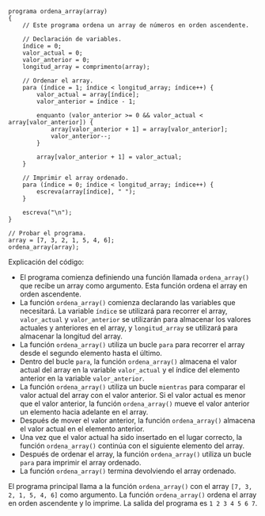 ```portuguol
programa ordena_array(array)
{
    // Este programa ordena un array de números en orden ascendente.

    // Declaración de variables.
    índice = 0;
    valor_actual = 0;
    valor_anterior = 0;
    longitud_array = comprimento(array);

    // Ordenar el array.
    para (índice = 1; índice < longitud_array; índice++) {
        valor_actual = array[índice];
        valor_anterior = índice - 1;

        enquanto (valor_anterior >= 0 && valor_actual < array[valor_anterior]) {
            array[valor_anterior + 1] = array[valor_anterior];
            valor_anterior--;
        }

        array[valor_anterior + 1] = valor_actual;
    }

    // Imprimir el array ordenado.
    para (índice = 0; índice < longitud_array; índice++) {
        escreva(array[índice], " ");
    }

    escreva("\n");
}

// Probar el programa.
array = [7, 3, 2, 1, 5, 4, 6];
ordena_array(array);
```

Explicación del código:

* El programa comienza definiendo una función llamada `ordena_array()` que recibe un array como argumento. Esta función ordena el array en orden ascendente.
* La función `ordena_array()` comienza declarando las variables que necesitará. La variable `índice` se utilizará para recorrer el array, `valor_actual` y `valor_anterior` se utilizarán para almacenar los valores actuales y anteriores en el array, y `longitud_array` se utilizará para almacenar la longitud del array.
* La función `ordena_array()` utiliza un bucle `para` para recorrer el array desde el segundo elemento hasta el último.
* Dentro del bucle `para`, la función `ordena_array()` almacena el valor actual del array en la variable `valor_actual` y el índice del elemento anterior en la variable `valor_anterior`.
* La función `ordena_array()` utiliza un bucle `mientras` para comparar el valor actual del array con el valor anterior. Si el valor actual es menor que el valor anterior, la función `ordena_array()` mueve el valor anterior un elemento hacia adelante en el array.
* Después de mover el valor anterior, la función `ordena_array()` almacena el valor actual en el elemento anterior.
* Una vez que el valor actual ha sido insertado en el lugar correcto, la función `ordena_array()` continúa con el siguiente elemento del array.
* Después de ordenar el array, la función `ordena_array()` utiliza un bucle `para` para imprimir el array ordenado.
* La función `ordena_array()` termina devolviendo el array ordenado.

El programa principal llama a la función `ordena_array()` con el array `[7, 3, 2, 1, 5, 4, 6]` como argumento. La función `ordena_array()` ordena el array en orden ascendente y lo imprime. La salida del programa es `1 2 3 4 5 6 7`.